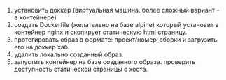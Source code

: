 1. установить доккер (виртуальная машина. более сложный вариант - в контейнере)
2. создать Dockerfile (желательно на базе alpine) который установит в контейнер nginx и скопирует статическую html страницу.
3. протегировать образ в формате: проект/номер_сборки и загрузить его на доккер хаб.
4. удалить локально созданный образ.
5. запустить контейнер на базе созданного образа. проверить доступность статической страницы с хоста.

